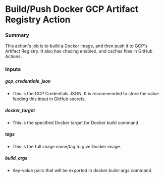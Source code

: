 # Build/Push Docker GCP Artifact Registry Action

### Summary

This action's job is to build a Docker image, and then push it to GCP's Artifact Registry. It also has chacing enabled, and caches files in GitHub Actions.

### Inputs

##### gcp_credentials_json

- This is the GCP Credentials JSON. It is recommended to store the value feeding this input in GitHub secrets.

##### docker_target

- This is the specified Docker target for Docker build command.

##### tags

- This is the full image name/tag to give Docker image.

##### build_args

- Key-value pairs that will be exported in docker build-args command.

